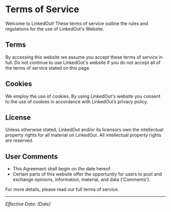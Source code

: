 # Terms of Service

Welcome to LinkedOut! These terms of service outline the rules and regulations for the use of LinkedOut's Website.

## Terms
By accessing this website we assume you accept these terms of service in full. Do not continue to use LinkedOut's website if you do not accept all of the terms of service stated on this page.

## Cookies
We employ the use of cookies. By using LinkedOut's website you consent to the use of cookies in accordance with LinkedOut’s privacy policy.

## License
Unless otherwise stated, LinkedOut and/or its licensors own the intellectual property rights for all material on LinkedOut. All intellectual property rights are reserved.

## User Comments
- This Agreement shall begin on the date hereof.
- Certain parts of this website offer the opportunity for users to post and exchange opinions, information, material, and data ('Comments').

For more details, please read our full terms of service.

---

*Effective Date: [Date]*